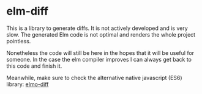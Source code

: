 # elm-diff

This is a library to generate diffs. It is not actively developed and is very
slow. The generated Elm code is not optimal and renders the whole project pointless.

Nonetheless the code will still be here in the hopes that it will be useful for
someone. In the case the elm compiler improves I can always get back to this
code and finish it.

Meanwhile, make sure to check the alternative native javascript (ES6) library:
[elmo-diff](../elmo-diff)
